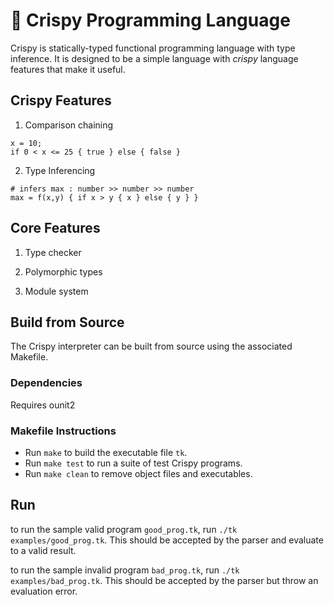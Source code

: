 
# 🥓 Crispy Programming Language

Crispy is statically-typed functional programming language with type inference. It is designed to be a simple language with *crispy* language features that make it useful.

## Crispy Features

1. Comparison chaining
```
x = 10;
if 0 < x <= 25 { true } else { false }
```

2. Type Inferencing
```
# infers max : number >> number >> number
max = f(x,y) { if x > y { x } else { y } }
```

## Core Features

1. Type checker


2. Polymorphic types


3. Module system


## Build from Source
The Crispy interpreter can be built from source using the associated Makefile.

### Dependencies
Requires ounit2

### Makefile Instructions
- Run `make` to build the executable file `tk`. 
- Run `make test` to run a suite of test Crispy programs.
- Run `make clean` to remove object files and executables.

## Run
to run the sample valid program `good_prog.tk`, run `./tk examples/good_prog.tk`. This should be accepted by the parser and evaluate to a valid result.

to run the sample invalid program `bad_prog.tk`, run `./tk examples/bad_prog.tk`. This should be accepted by the parser but throw an evaluation error.


